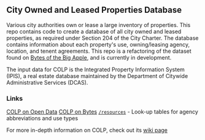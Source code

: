 ## City Owned and Leased Properties Database

Various city authorities own or lease a large inventory of properties. This repo contains code to create a database of all city owned and leased properties, as required under Section 204 of the City Charter. The database contains information about each property's use, owning/leasing agency, location, and tenent agreements. This repo is a refactoring of the dataset found on [Bytes of the Big Apple](https://www1.nyc.gov/site/planning/about/publications/colp.page), and is currently in development.

The input data for COLP is the Integrated Property Information System (IPIS), a real estate database maintained by the Department of Citywide Administrative Services (DCAS).

### Links
[COLP on Open Data](https://data.cityofnewyork.us/d/fn4k-qyk2)
[COLP on Bytes](https://www.nyc.gov/site/planning/data-maps/open-data/dwn-colp.page)
[`/resources`](https://github.com/NYCPlanning/data-engineering/tree/main/products/colp/resources) - Look-up tables for agency abbreviations and use types 

For more in-depth information on COLP, check out its [wiki page](https://github.com/NYCPlanning/data-engineering/wiki/Product:-COLP)
